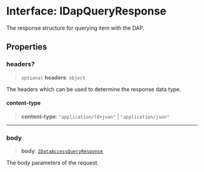 # Interface: IDapQueryResponse

The response structure for querying item with the DAP.

## Properties

### headers?

> `optional` **headers**: `object`

The headers which can be used to determine the response data type.

#### content-type

> **content-type**: `"application/ld+json"` \| `"application/json"`

***

### body

> **body**: [`IDataAccessQueryResponse`](IDataAccessQueryResponse.md)

The body parameters of the request.
